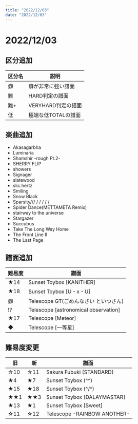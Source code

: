 ```yaml
---
title: "2022/12/03"
date: "2022/12/03"
---
```


# 2022/12/03

## 区分追加

|区分名|説明|
|--|--|
|癖|癖が非常に強い譜面|
|難|HARD判定の譜面|
|難+|VERYHARD判定の譜面|
|低|極端な低TOTALの譜面|

## 楽曲追加

- Akasagarbha
- Luminaria
- Shamshir -rough Pt.2-
- SHERRY FLIP
- showers
- Signager
- slatewood
- slic.hertz
- Smiling
- Snow Black
- Sparsity/// / /  /  /   /
- Spider Dance(METTAMETA Remix)
- stairway to the universe
- Stargazer
- Succubus
- Take The Long Way Home
- The Front Line II
- The Last Page

## 譜面追加

| 難易度 | 譜面 |
| --- | --- |
|★14|Sunset Toybox [KANITHER]|
|★18|Sunset Toybox [U・x・U]|
|癖|Telescope GT(ごめんなさい といつさん)|
|!?|Telescope [astronomical observation]|
|★17|Telescope [Meteor]|
|◆|Telescope [一等星]|

## 難易度変更

| 旧 | 新 | 譜面 |
| --- | --- | --- |
☆10|☆11|Sakura Fubuki (STANDARD)|
|★4|★7|Sunset Toybox (\^\^)|
|★15|★18|Sunset Toybox (\^/\^)|
|★★1|★★3|Sunset Toybox [DALAYMASTAR]|
|★13|★1|Sunset Toybox [Sweet]|
|☆11|☆12|Telescope -RAINBOW ANOTHER-|